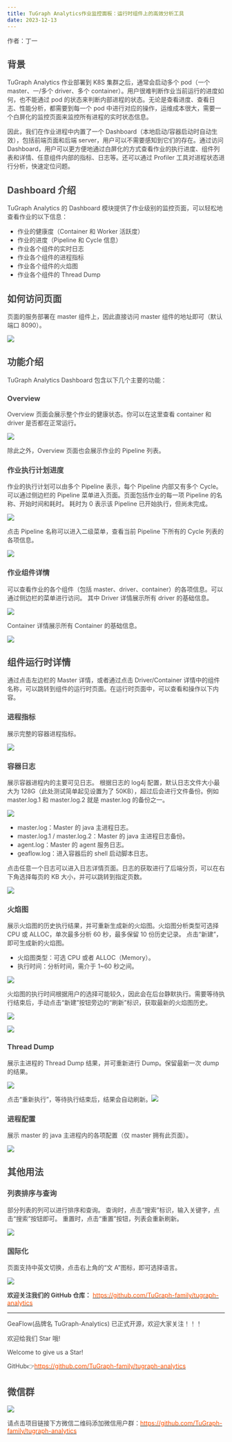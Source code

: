 ```yaml
---
title: TuGraph Analytics作业监控面板：运行时组件上的高效分析工具
date: 2023-12-13
---
```


<font style="color:rgb(69, 69, 69);">作者：丁一</font>

## <font style="color:rgb(69, 69, 69);">背景</font>

<font style="color:rgb(69, 69, 69);">TuGraph Analytics 作业部署到 K8S 集群之后，通常会启动多个 pod（一个 master、一/多个 driver、多个 container）。用户很难判断作业当前运行的进度如何，也不能通过 pod 的状态来判断内部进程的状态。无论是查看进度、查看日志、性能分析，都需要到每一个 pod 中进行对应的操作，运维成本很大，需要一个白屏化的监控页面来监控所有进程的实时状态信息。</font>

<!-- truncate -->

<font style="color:rgb(69, 69, 69);">因此，我们在作业进程中内置了一个 Dashboard（本地启动/容器启动时自动生效），包括前端页面和后端 server，用户可以不需要感知到它们的存在。通过访问 Dashboard，用户可以更方便地通过白屏化的方式查看作业的执行进度、组件列表和详情、任意组件内部的指标、日志等。还可以通过 Profiler 工具对进程状态进行分析，快速定位问题。</font>

## <font style="color:rgb(69, 69, 69);">Dashboard 介绍</font>

<font style="color:rgb(69, 69, 69);">TuGraph Analytics 的 Dashboard 模块提供了作业级别的监控页面，可以轻松地查看作业的以下信息：</font>

- <font style="color:rgb(69, 69, 69);">作业的健康度（Container 和 Worker 活跃度）</font>
- <font style="color:rgb(69, 69, 69);">作业的进度（Pipeline 和 Cycle 信息）</font>
- <font style="color:rgb(69, 69, 69);">作业各个组件的实时日志</font>
- <font style="color:rgb(69, 69, 69);">作业各个组件的进程指标</font>
- <font style="color:rgb(69, 69, 69);">作业各个组件的火焰图</font>
- <font style="color:rgb(69, 69, 69);">作业各个组件的 Thread Dump</font>

## <font style="color:rgb(69, 69, 69);">如何访问页面</font>

<font style="color:rgb(69, 69, 69);">页面的服务部署在 master 组件上，因此直接访问 master 组件的地址即可（默认端口 8090）。</font>

![](https://intranetproxy.alipay.com/skylark/lark/0/2025/png/96961/1755590212959-055d8172-a5f3-4c68-a646-1a4a88c375f3.png)

## <font style="color:rgb(69, 69, 69);">功能介绍</font>

<font style="color:rgb(69, 69, 69);">TuGraph Analytics Dashboard 包含以下几个主要的功能：</font>

### <font style="color:rgb(69, 69, 69);">Overview</font>

<font style="color:rgb(69, 69, 69);">Overview 页面会展示整个作业的健康状态。你可以在这里查看 container 和 driver 是否都在正常运行。</font>

![](https://intranetproxy.alipay.com/skylark/lark/0/2025/png/96961/1755590213043-2b903fe4-0a9d-4bbe-9d00-04856581b9fd.png)

<font style="color:rgb(69, 69, 69);">除此之外，Overview 页面也会展示作业的 Pipeline 列表。</font>

### <font style="color:rgb(69, 69, 69);">作业执行计划进度</font>

<font style="color:rgb(69, 69, 69);">作业的执行计划可以由多个 Pipeline 表示，每个 Pipeline 内部又有多个 Cycle。 可以通过侧边栏的 Pipeline 菜单进入页面。页面包括作业的每一项 Pipeline 的名称、开始时间和耗时。 耗时为 0 表示该 Pipeline 已开始执行，但尚未完成。</font>

![](https://intranetproxy.alipay.com/skylark/lark/0/2025/png/96961/1755590212810-8739ac14-b799-410b-b1ce-ec6506a075be.png)

<font style="color:rgb(69, 69, 69);">点击 Pipeline 名称可以进入二级菜单，查看当前 Pipeline 下所有的 Cycle 列表的各项信息。</font>

![](https://intranetproxy.alipay.com/skylark/lark/0/2025/png/96961/1755590212946-51db16ff-935f-4612-a811-dffee48e1bbc.png)

### <font style="color:rgb(69, 69, 69);">作业组件详情</font>

<font style="color:rgb(69, 69, 69);">可以查看作业的各个组件（包括 master、driver、container）的各项信息。可以通过侧边栏的菜单进行访问。 其中 Driver 详情展示所有 driver 的基础信息。</font>

![](https://intranetproxy.alipay.com/skylark/lark/0/2025/png/96961/1755590213368-3be08b8f-69ac-4a92-a21c-b61224a0b20c.png)

<font style="color:rgb(69, 69, 69);">Container 详情展示所有 Container 的基础信息。</font>

![](https://intranetproxy.alipay.com/skylark/lark/0/2025/png/96961/1755590214303-13a716fc-f5ea-4542-98e5-718cce551183.png)

## <font style="color:rgb(69, 69, 69);">组件运行时详情</font>

<font style="color:rgb(69, 69, 69);">通过点击左边栏的 Master 详情，或者通过点击 Driver/Container 详情中的组件名称，可以跳转到组件的运行时页面。在运行时页面中，可以查看和操作以下内容。</font>

### <font style="color:rgb(69, 69, 69);">进程指标</font>

<font style="color:rgb(69, 69, 69);">展示完整的容器进程指标。</font>

![](https://intranetproxy.alipay.com/skylark/lark/0/2025/png/96961/1755590214470-6744e30f-f556-4242-bed0-816a3e6ad7a5.png)

### <font style="color:rgb(69, 69, 69);">容器日志</font>

<font style="color:rgb(69, 69, 69);">展示容器进程内的主要可见日志。 根据日志的 log4j 配置，默认日志文件大小最大为 128G（此处测试简单起见设置为了 50KB），超过后会进行文件备份。例如 master.log.1 和 master.log.2 就是 master.log 的备份之一。</font>

![](https://intranetproxy.alipay.com/skylark/lark/0/2025/png/96961/1755590214471-77eb802b-3269-44cd-8e00-0a0fc00a5d23.png)

- <font style="color:rgb(69, 69, 69);">master.log：Master 的 java 主进程日志。</font>
- <font style="color:rgb(69, 69, 69);">master.log.1 / master.log.2：Master 的 java 主进程日志备份。</font>
- <font style="color:rgb(69, 69, 69);">agent.log：Master 的 agent 服务日志。</font>
- <font style="color:rgb(69, 69, 69);">geaflow.log：进入容器后的 shell 启动脚本日志。</font>

<font style="color:rgb(69, 69, 69);">点击任意一个日志可以进入日志详情页面。日志的获取进行了后端分页，可以在右下角选择每页的 KB 大小，并可以跳转到指定页数。</font>

![](https://intranetproxy.alipay.com/skylark/lark/0/2025/png/96961/1755590214974-95846ed3-e373-413b-85d4-1371f432a642.png)

### <font style="color:rgb(69, 69, 69);">火焰图</font>

<font style="color:rgb(69, 69, 69);">展示火焰图的历史执行结果，并可重新生成新的火焰图。火焰图分析类型可选择 CPU 或 ALLOC，单次最多分析 60 秒，最多保留 10 份历史记录。 点击“新建”，即可生成新的火焰图。</font>

- <font style="color:rgb(69, 69, 69);">火焰图类型：可选 CPU 或者 ALLOC（Memory）。</font>
- <font style="color:rgb(69, 69, 69);">执行时间：分析时间，需介于 1~60 秒之间。</font>

![](https://intranetproxy.alipay.com/skylark/lark/0/2025/png/96961/1755590215395-c4ce2c5e-88a5-4dd3-82bc-8d6412029ee8.png)

<font style="color:rgb(69, 69, 69);">火焰图的执行时间根据用户的选择可能较久，因此会在后台静默执行。需要等待执行结束后，手动点击“新建”按钮旁边的“刷新”标识，获取最新的火焰图历史。</font>

![](https://intranetproxy.alipay.com/skylark/lark/0/2025/png/96961/1755590215967-a21f6481-5c7c-4d89-a508-8e4d38c679fe.png)

![](https://intranetproxy.alipay.com/skylark/lark/0/2025/png/96961/1755590216098-1f0c4ace-4220-4b75-8a00-67b115928348.png)

### <font style="color:rgb(69, 69, 69);">Thread Dump</font>

<font style="color:rgb(69, 69, 69);">展示主进程的 Thread Dump 结果，并可重新进行 Dump。保留最新一次 dump 的结果。</font>

![](https://intranetproxy.alipay.com/skylark/lark/0/2025/png/96961/1755590215996-b4c56320-41bc-4d9d-b397-cdd508981504.png)

<font style="color:rgb(69, 69, 69);">点击“重新执行”，等待执行结束后，结果会自动刷新。</font>![](https://intranetproxy.alipay.com/skylark/lark/0/2025/png/96961/1755590216542-9f487cf0-46ba-4fb4-85e5-3570c403f78c.png)

### <font style="color:rgb(69, 69, 69);">进程配置</font>

<font style="color:rgb(69, 69, 69);">展示 master 的 java 主进程内的各项配置（仅 master 拥有此页面）。</font>

![](https://intranetproxy.alipay.com/skylark/lark/0/2025/png/96961/1755590217049-a40d0ad9-d2ba-4847-b48d-753cfa7ed2b3.png)

## <font style="color:rgb(69, 69, 69);">其他用法</font>

### <font style="color:rgb(69, 69, 69);">列表排序与查询</font>

<font style="color:rgb(69, 69, 69);">部分列表的列可以进行排序和查询。 查询时，点击“搜索”标识，输入关键字，点击“搜索”按钮即可。 重置时，点击“重置”按钮，列表会重新刷新。</font>

![](https://intranetproxy.alipay.com/skylark/lark/0/2025/png/96961/1755590217797-1a4c6134-6404-4d30-96eb-be6a602f255e.png)

### <font style="color:rgb(69, 69, 69);">国际化</font>

<font style="color:rgb(69, 69, 69);">页面支持中英文切换，点击右上角的“文 A”图标，即可选择语言。</font>

![](https://intranetproxy.alipay.com/skylark/lark/0/2025/png/96961/1755590218271-66ff908d-375c-4b46-ad5d-4c4af20591ca.png)

**<font style="color:rgb(69, 69, 69);">欢迎关注我们的 GitHub 仓库：</font>**<font style="color:rgb(69, 69, 69);"> </font>[<font style="color:rgb(255, 81, 0);">https://github.com/TuGraph-family/tugraph-analytics</font>](https://github.com/TuGraph-family/tugraph-analytics)

---

<font style="color:rgb(69, 69, 69);">GeaFlow(品牌名 TuGraph-Analytics) 已正式开源，欢迎大家关注！！！</font>

<font style="color:rgb(69, 69, 69);">欢迎给我们 Star 哦!</font>

<font style="color:rgb(69, 69, 69);">Welcome to give us a Star!</font>

<font style="color:rgb(69, 69, 69);">GitHub</font><font style="color:rgb(69, 69, 69);">👉</font>[<font style="color:rgb(255, 81, 0);">https://github.com/TuGraph-family/tugraph-analytics</font>](https://github.com/TuGraph-family/tugraph-analytics)

## <font style="color:rgb(69, 69, 69);">微信群</font>

![](https://intranetproxy.alipay.com/skylark/lark/0/2025/png/96961/1755590218601-186a3032-f408-4645-925a-53a0307beb8f.png)

<font style="color:rgb(69, 69, 69);">请点击项目链接下方微信二维码添加微信用户群：</font>[<font style="color:rgb(255, 81, 0);">https://github.com/TuGraph-family/tugraph-analytics</font>](https://github.com/TuGraph-family/tugraph-analytics)
